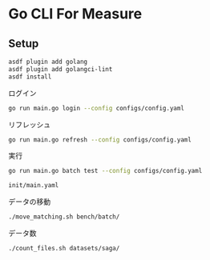 # Go CLI For Measure

## Setup
``` sh
asdf plugin add golang
asdf plugin add golangci-lint
asdf install
```

ログイン
``` sh
go run main.go login --config configs/config.yaml
```

リフレッシュ
```sh
go run main.go refresh --config configs/config.yaml
```

実行
```sh
go run main.go batch test --config configs/config.yaml

init/main.yaml
```

データの移動
```sh
./move_matching.sh bench/batch/
```

データ数
``` sh
./count_files.sh datasets/saga/
```